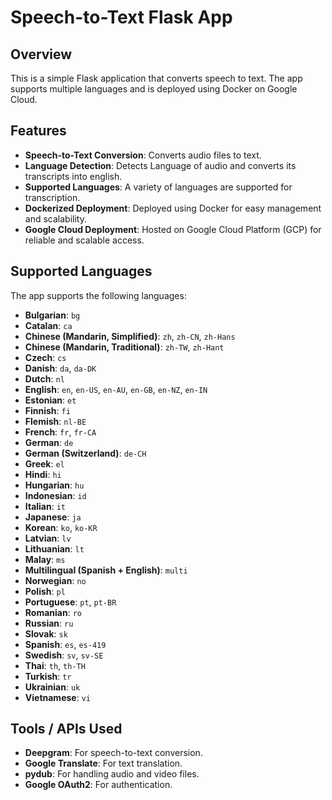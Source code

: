 # Speech-to-Text Flask App

## Overview

This is a simple Flask application that converts speech to text. The app supports multiple languages and is deployed using Docker on Google Cloud.

## Features

- **Speech-to-Text Conversion**: Converts audio files to text.
- **Language Detection**: Detects Language of audio and converts its transcripts into english.
- **Supported Languages**: A variety of languages are supported for transcription.
- **Dockerized Deployment**: Deployed using Docker for easy management and scalability.
- **Google Cloud Deployment**: Hosted on Google Cloud Platform (GCP) for reliable and scalable access.

## Supported Languages

The app supports the following languages:

- **Bulgarian**: `bg`
- **Catalan**: `ca`
- **Chinese (Mandarin, Simplified)**: `zh`, `zh-CN`, `zh-Hans`
- **Chinese (Mandarin, Traditional)**: `zh-TW`, `zh-Hant`
- **Czech**: `cs`
- **Danish**: `da`, `da-DK`
- **Dutch**: `nl`
- **English**: `en`, `en-US`, `en-AU`, `en-GB`, `en-NZ`, `en-IN`
- **Estonian**: `et`
- **Finnish**: `fi`
- **Flemish**: `nl-BE`
- **French**: `fr`, `fr-CA`
- **German**: `de`
- **German (Switzerland)**: `de-CH`
- **Greek**: `el`
- **Hindi**: `hi`
- **Hungarian**: `hu`
- **Indonesian**: `id`
- **Italian**: `it`
- **Japanese**: `ja`
- **Korean**: `ko`, `ko-KR`
- **Latvian**: `lv`
- **Lithuanian**: `lt`
- **Malay**: `ms`
- **Multilingual (Spanish + English)**: `multi`
- **Norwegian**: `no`
- **Polish**: `pl`
- **Portuguese**: `pt`, `pt-BR`
- **Romanian**: `ro`
- **Russian**: `ru`
- **Slovak**: `sk`
- **Spanish**: `es`, `es-419`
- **Swedish**: `sv`, `sv-SE`
- **Thai**: `th`, `th-TH`
- **Turkish**: `tr`
- **Ukrainian**: `uk`
- **Vietnamese**: `vi`


## Tools / APIs Used

- **Deepgram**: For speech-to-text conversion.
- **Google Translate**: For text translation.
- **pydub**: For handling audio and video files.
- **Google OAuth2**: For authentication.
